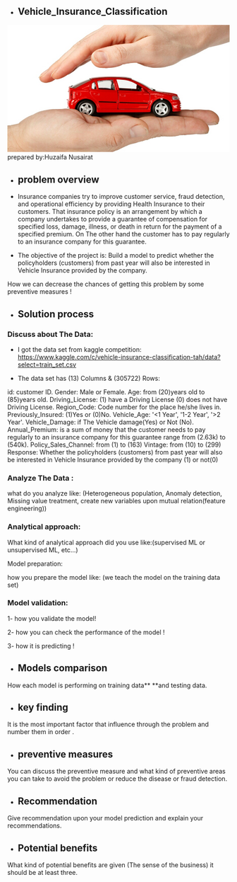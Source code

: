 
-   ## Vehicle_Insurance_Classification
![alt text](https://github.com/Huzaifa-Nusairat/Vehicle_Insurance_Classification/blob/master/Images/V-Insurance.jpg?raw=true)
prepared by:Huzaifa Nusairat

-   ## problem overview

- Insurance companies try to improve customer service, fraud detection, and operational efficiency by providing Health Insurance to their customers.
That insurance policy is an arrangement by which a company undertakes to provide a guarantee of compensation for specified loss, damage, illness, or death in return for the payment of a specified premium.
On The other hand the customer has to pay regularly to an insurance company for this guarantee.


- The objective of the project is:
 Build a model to predict whether the policyholders (customers) from past year will also be interested in Vehicle Insurance provided by the company.


How we can decrease the chances of getting this problem by some preventive measures !

-   ## Solution process

### Discuss about The Data:

- I got the data set from kaggle competition:
https://www.kaggle.com/c/vehicle-insurance-classification-tah/data?select=train_set.csv

- The data set has (13) Columns & (305722) Rows:

 id: customer ID.
 Gender: Male or Female.
 Age: from (20)years old to (85)years old.
 Driving_License: (1) have a Driving License
(0) does not have Driving License.
 Region_Code: Code number for the place he/she lives in.
 Previously_Insured: (1)Yes or (0)No.
 Vehicle_Age: '<1 Year', '1-2 Year', '>2 Year'.
 Vehicle_Damage: if The Vehicle damage(Yes) or Not (No).
 Annual_Premium: is a sum of money that the customer needs to pay regularly to an insurance company for this guarantee range from (2.63k) to (540k).
 Policy_Sales_Channel: from (1) to (163)
 Vintage: from (10) to (299)
 Response: Whether the policyholders (customers) from past year will also be interested in Vehicle Insurance provided by the company (1) or not(0)

### Analyze The Data :

what do you analyze like: (Heterogeneous population, Anomaly detection,
Missing value treatment, create new variables upon mutual
relation(feature engineering))

### Analytical approach:

What kind of analytical approach did you use like:(supervised ML or
unsupervised ML, etc...)

Model preparation:

how you prepare the model like: (we teach the model on the training data
set)

### Model validation:

1- how you validate the model!

2- how you can check the performance of the model !

3- how it is predicting !

-   ## Models comparison

How each model is performing on training data** **and testing data.

-   ## key finding

It is the most important factor that influence through the problem and
number them in order .

-   ## preventive measures

You can discuss the preventive measure and what kind of preventive areas
you can take to avoid the problem or reduce the disease or fraud
detection.

-   ## Recommendation

Give recommendation upon your model prediction and explain your
recommendations.

-   ## Potential benefits

What kind of potential benefits are given (The sense of the business) it
should be at least three.